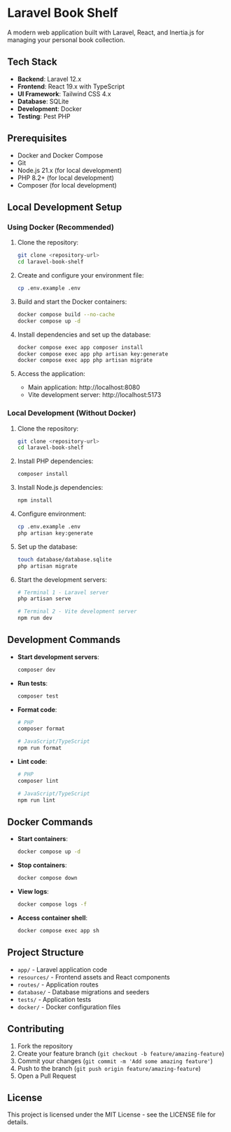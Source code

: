 # Laravel Book Shelf

A modern web application built with Laravel, React, and Inertia.js for managing your personal book collection.

## Tech Stack

- **Backend**: Laravel 12.x
- **Frontend**: React 19.x with TypeScript
- **UI Framework**: Tailwind CSS 4.x
- **Database**: SQLite
- **Development**: Docker
- **Testing**: Pest PHP

## Prerequisites

- Docker and Docker Compose
- Git
- Node.js 21.x (for local development)
- PHP 8.2+ (for local development)
- Composer (for local development)

## Local Development Setup

### Using Docker (Recommended)

1. Clone the repository:
   ```bash
   git clone <repository-url>
   cd laravel-book-shelf
   ```

2. Create and configure your environment file:
   ```bash
   cp .env.example .env
   ```

3. Build and start the Docker containers:
   ```bash
   docker compose build --no-cache
   docker compose up -d
   ```

4. Install dependencies and set up the database:
   ```bash
   docker compose exec app composer install
   docker compose exec app php artisan key:generate
   docker compose exec app php artisan migrate
   ```

5. Access the application:
   - Main application: http://localhost:8080
   - Vite development server: http://localhost:5173

### Local Development (Without Docker)

1. Clone the repository:
   ```bash
   git clone <repository-url>
   cd laravel-book-shelf
   ```

2. Install PHP dependencies:
   ```bash
   composer install
   ```

3. Install Node.js dependencies:
   ```bash
   npm install
   ```

4. Configure environment:
   ```bash
   cp .env.example .env
   php artisan key:generate
   ```

5. Set up the database:
   ```bash
   touch database/database.sqlite
   php artisan migrate
   ```

6. Start the development servers:
   ```bash
   # Terminal 1 - Laravel server
   php artisan serve

   # Terminal 2 - Vite development server
   npm run dev
   ```

## Development Commands

- **Start development servers**:
  ```bash
  composer dev
  ```

- **Run tests**:
  ```bash
  composer test
  ```

- **Format code**:
  ```bash
  # PHP
  composer format

  # JavaScript/TypeScript
  npm run format
  ```

- **Lint code**:
  ```bash
  # PHP
  composer lint

  # JavaScript/TypeScript
  npm run lint
  ```

## Docker Commands

- **Start containers**:
  ```bash
  docker compose up -d
  ```

- **Stop containers**:
  ```bash
  docker compose down
  ```

- **View logs**:
  ```bash
  docker compose logs -f
  ```

- **Access container shell**:
  ```bash
  docker compose exec app sh
  ```

## Project Structure

- `app/` - Laravel application code
- `resources/` - Frontend assets and React components
- `routes/` - Application routes
- `database/` - Database migrations and seeders
- `tests/` - Application tests
- `docker/` - Docker configuration files

## Contributing

1. Fork the repository
2. Create your feature branch (`git checkout -b feature/amazing-feature`)
3. Commit your changes (`git commit -m 'Add some amazing feature'`)
4. Push to the branch (`git push origin feature/amazing-feature`)
5. Open a Pull Request

## License

This project is licensed under the MIT License - see the LICENSE file for details. 
